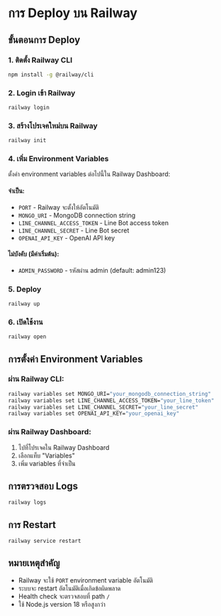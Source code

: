 # การ Deploy บน Railway

## ขั้นตอนการ Deploy

### 1. ติดตั้ง Railway CLI
```bash
npm install -g @railway/cli
```

### 2. Login เข้า Railway
```bash
railway login
```

### 3. สร้างโปรเจคใหม่บน Railway
```bash
railway init
```

### 4. เพิ่ม Environment Variables
ตั้งค่า environment variables ต่อไปนี้ใน Railway Dashboard:

#### จำเป็น:
- `PORT` - Railway จะตั้งให้อัตโนมัติ
- `MONGO_URI` - MongoDB connection string
- `LINE_CHANNEL_ACCESS_TOKEN` - Line Bot access token
- `LINE_CHANNEL_SECRET` - Line Bot secret
- `OPENAI_API_KEY` - OpenAI API key

#### ไม่บังคับ (มีค่าเริ่มต้น):
- `ADMIN_PASSWORD` - รหัสผ่าน admin (default: admin123)

### 5. Deploy
```bash
railway up
```

### 6. เปิดใช้งาน
```bash
railway open
```

## การตั้งค่า Environment Variables

### ผ่าน Railway CLI:
```bash
railway variables set MONGO_URI="your_mongodb_connection_string"
railway variables set LINE_CHANNEL_ACCESS_TOKEN="your_line_token"
railway variables set LINE_CHANNEL_SECRET="your_line_secret"
railway variables set OPENAI_API_KEY="your_openai_key"
```

### ผ่าน Railway Dashboard:
1. ไปที่โปรเจคใน Railway Dashboard
2. เลือกแท็บ "Variables"
3. เพิ่ม variables ที่จำเป็น

## การตรวจสอบ Logs
```bash
railway logs
```

## การ Restart
```bash
railway service restart
```

## หมายเหตุสำคัญ

- Railway จะใช้ `PORT` environment variable อัตโนมัติ
- ระบบจะ restart อัตโนมัติเมื่อเกิดข้อผิดพลาด
- Health check จะตรวจสอบที่ path `/`
- ใช้ Node.js version 18 หรือสูงกว่า
